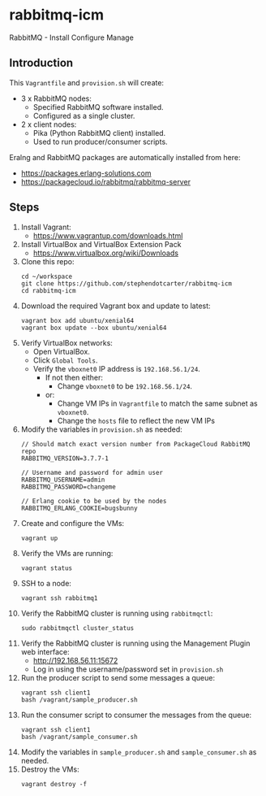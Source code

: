 # rabbitmq-icm
RabbitMQ - Install Configure Manage

Introduction
-

This `Vagrantfile` and `provision.sh` will create:
- 3 x RabbitMQ nodes:
    - Specified RabbitMQ software installed.
    - Configured as a single cluster.
- 2 x client nodes:
    - Pika (Python RabbitMQ client) installed.
    - Used to run producer/consumer scripts.

Eralng and RabbitMQ packages are automatically installed from here:
- https://packages.erlang-solutions.com
- https://packagecloud.io/rabbitmq/rabbitmq-server

Steps
-

1. Install Vagrant:
    - https://www.vagrantup.com/downloads.html
1. Install VirtualBox and VirtualBox Extension Pack
    - https://www.virtualbox.org/wiki/Downloads
1. Clone this repo:
    ```
    cd ~/workspace
    git clone https://github.com/stephendotcarter/rabbitmq-icm
    cd rabbitmq-icm
    ```
1. Download the required Vagrant box and update to latest:
    ```
    vagrant box add ubuntu/xenial64
    vagrant box update --box ubuntu/xenial64
    ```
1. Verify VirtualBox networks:
    - Open VirtualBox.
    - Click `Global Tools`.
    - Verify the `vboxnet0` IP address is `192.168.56.1/24`.
        - If not then either:
            - Change `vboxnet0` to be `192.168.56.1/24`.
        - or:
            - Change VM IPs in `Vagrantfile` to match the same subnet as `vboxnet0`.
            - Change the `hosts` file to reflect the new VM IPs
1. Modify the variables in `provision.sh` as needed:
    ```
    // Should match exact version number from PackageCloud RabbitMQ repo
    RABBITMQ_VERSION=3.7.7-1

    // Username and password for admin user
    RABBITMQ_USERNAME=admin
    RABBITMQ_PASSWORD=changeme

    // Erlang cookie to be used by the nodes
    RABBITMQ_ERLANG_COOKIE=bugsbunny
    ```
1. Create and configure the VMs: 
    ```
    vagrant up
    ```
1. Verify the VMs are running:
    ```
    vagrant status
    ```
1. SSH to a node:
    ```
    vagrant ssh rabbitmq1
    ```
1. Verify the RabbitMQ cluster is running using `rabbitmqctl`:
    ```
    sudo rabbitmqctl cluster_status
    ```
1. Verify the RabbitMQ cluster is running using the Management Plugin web interface:
    - http://192.168.56.11:15672
    - Log in using the username/password set in `provision.sh`
1. Run the producer script to send some messages a queue:
    ```
    vagrant ssh client1
    bash /vagrant/sample_producer.sh
    ```
1. Run the consumer script to consumer the messages from the queue:
    ```
    vagrant ssh client1
    bash /vagrant/sample_consumer.sh
    ```
1. Modify the variables in `sample_producer.sh` and `sample_consumer.sh` as needed. 
1. Destroy the VMs:
    ```
    vagrant destroy -f
    ```
